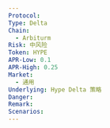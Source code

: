 ```yaml
---
Protocol: 
Type: Delta
Chain:
  - Arbiturm
Risk: 中风险
Token: HYPE
APR-Low: 0.1
APR-High: 0.25
Market:
  - 通用
Underlying: Hype Delta 策略
Danger: 
Remark: 
Scenarios:
---
```

